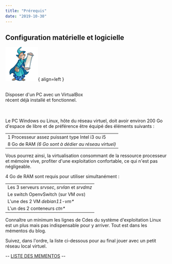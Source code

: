 ```yaml
---
title: "Prérequis"
date: "2019-10-30"
---
```


## Configuration matérielle et logicielle

![Image - Lecteur des nouveautés](../wp-content/uploads/2021/12/magicien_bis.png){ align=left }

&nbsp;  
Disposer d'un PC avec un VirtualBox  
récent déjà installé et fonctionnel.  
&nbsp;  
&nbsp;  

Le PC Windows ou Linux, hôte du réseau virtuel, doit avoir environ 200 Go d'espace de libre et de préférence être équipé des éléments suivants :

| |
| --- |
|1 Processeur assez puissant type Intel i3 ou i5|
|8 Go de RAM _(6 Go sont à dédier au réseau virtuel)_|
  
Vous pourrez ainsi, la virtualisation consommant de la ressource processeur et mémoire vive, profiter d'une exploitation confortable, ce qui n'est pas négligeable.

4 Go de RAM sont requis pour utiliser simultanément :

| |
| --- |
|Les 3 serveurs _srvsec_, _srvlan_ et _srvdmz_|
|Le switch OpenvSwitch (sur VM _ovs_)|
|L'une des 2 VM _debian11-vm*_|
|L'un des 2 conteneurs _ctn*_|

Connaître un minimum les lignes de Cdes du système d'exploitation Linux est un plus mais pas indispensable pour y arriver. Tout est dans les mémentos du blog.

Suivez, dans l'ordre, la liste ci-dessous pour au final jouer avec un petit réseau local virtuel.

\-- [LISTE DES MEMENTOS](/liste-des-mementos/) --
